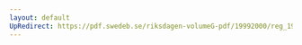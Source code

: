 ```yaml
---
layout: default
UpRedirect: https://pdf.swedeb.se/riksdagen-volumeG-pdf/19992000/reg_19992000/reg_19992000_0083.pdf
---
```

